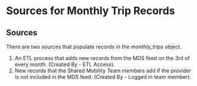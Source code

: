 # Sources for Monthly Trip Records

## Sources

There are two sources that populate records in the _monthly\_trips_ object. 

1. An ETL process that adds new records from the MDS feed on the 3rd of every month. \(Created By - ETL Access\).
2. New records that the Shared Mobility Team members add if the provider is not included in the MDS feed. \(Created By - Logged in team member\).

